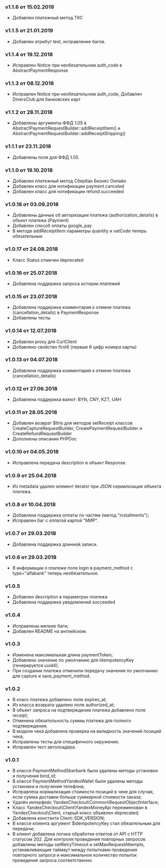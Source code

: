### v1.1.6 от 15.02.2019
* Добавлен платежный метод ТКС

### v1.1.5 от 21.01.2019
* Добавлен атрибут test, исправление багов.

### v1.1.4 от 19.12.2018
* Исправлен Notice при необязательном auth_code в AbstractPaymentResponse

### v1.1.3 от 08.12.2018
* Исправлен Notice при необязательном auth_code, Добавлен DinersClub для банковских карт

### v1.1.2 от 28.11.2018
* Добавлены аргументы ФФД 1.05 в AbstractPaymentRequestBuilder::addReceiptItem() и AbstractPaymentRequestBuilder::addReceiptShipping()

### v1.1.1 от 23.11.2018
* Добавлены поля для ФФД 1.05

### v1.1.0 от 19.10.2018
* Добавлен платежный метод Сбербан Бизнес Онлайн
* Добавлен класс для нотификации payment.canceled
* Добавлен класс для нотификации refund.succeeded

### v1.0.18 от 03.09.2018
* Добавлены данные об авторизации платежа (authorization_details) в объект платежа (Payment)  
* Добавлен способ оплаты google_pay
* В методе addReceiptItem параметры quantity и vatCode теперь обязательные 

### v1.0.17 от 24.08.2018
* Класс Status отмечен deprecated  

### v1.0.16 от 25.07.2018
* Добавлена поддержка запроса истории платежей  

### v1.0.15 от 23.07.2018
* Добавлена поддержка комментария к отмене платежа (cancellation_details) в PaymentResponse  
* Добавлены тесты

### v1.0.14 от 12.07.2018
* Добавлен proxy для CurlClient
* Добавлено свойство first6 (первые 6 цифр номера карты)

### v1.0.13 от 04.07.2018
* Добавлена поддержка комментария к отмене платежа (cancellation_details)

### v1.0.12 от 27.06.2018
* Добавлена поддержка валют: BYN, CNY, KZT, UAH

### v1.0.11 от 28.05.2018
* Добавлен возврат $this для методов setReceipt классов CreateCaptureRequestBuilder, CreatePaymentRequestBuilder и CreateRefundRequestBuilder 
* Дополнены описания PHPDoc

### v1.0.10 от 04.05.2018
* Исправлена передача description в объект Response.

### v1.0.9 от 25.04.2018
* Из metadata удален элемент iterator при JSON сериализации объекта платежа.

### v1.0.8 от 10.04.2018
* Добавлена поддержка оплаты по частям (метод "installments");
* Исправлен баг с оплатой картой "МИР".

### v1.0.7 от 29.03.2018
* Добавлена поддержка длинной записи.

### v1.0.6 от 29.03.2018
* В информации о платеже поле login в payment_method с type="alfabank" теперь необязательное.

### v1.0.5
* Добавлен description в параметрах платежа
* Добавлена поддержка уведомлений succeeded

### v1.0.4
* Исправлены мелкие баги;
* Добавлен README на английском.

### v1.0.3
* Изменена максимальная длина paymentToken;
* Добавлено значение по умолчанию для IdempotencyKey (генерируется uuid4);
* При создании платежа отменили передачу значения по умолчанию для capture и save_payment_method.


### v1.0.2

* В класс платежа добавлено поле expires_at;
* Из класса возврата удалено поле authorized_at;
* В объект запроса на подтверждение платежа добавлено поле receipt;
* Отменена обязательность суммы платежа для полного подтверждения;
* В модели чека добавлена проверка на валидность значений позиций чека;
* Исправлены тесты для специфичного окружения;
* Исправлен тест автолоадера.

### v1.0.1

* В классе PaymentMethodSberbank были удалены методы установки и получения bind_id;
* В классе PaymentMethodYandexWallet были удалены методы установки и получения телефона;
* Исправлена нормализация стоимости позиций в чеке для случая, если сумма доставки больше суммарной стоимости заказа;
* Удалён интерфейс YandexCheckout\Common\RequestObjectInterface;
* Класс YandexCheckout\Client\YandexMoneyApi переименован в YandexCheckout\Client, старый класс объявлен deprecated;
* Добавлена константа Client::SDK_VERSION;
* В классе клиента аргумент $idempotencyKey стал обязательным для передачи;
* В клиент добавлена логика обработки ответов от API с HTTP статусом 202. Для контроля проведения повторных запросов добавлены методы setRetryTimeout и setMaxRequestAttempts, устанавливающие таймаут между попытками проведения повторного запроса и максимальное количество попыток проведения запроса соответственно.
